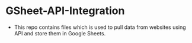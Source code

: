 # GSheet-API-Integration
- This repo contains files which is used to pull data from websites using API and store them in Google Sheets.
